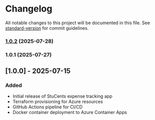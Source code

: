 # Changelog

All notable changes to this project will be documented in this file. See [standard-version](https://github.com/conventional-changelog/standard-version) for commit guidelines.

### [1.0.2](https://github.com/umumararungu/StuCents-app/compare/v1.0.1...v1.0.2) (2025-07-28)

### 1.0.1 (2025-07-27)

## [1.0.0] - 2025-07-15
### Added
- Initial release of StuCents expense tracking app
- Terraform provisioning for Azure resources
- GitHub Actions pipeline for CI/CD
- Docker container deployment to Azure Container Apps

